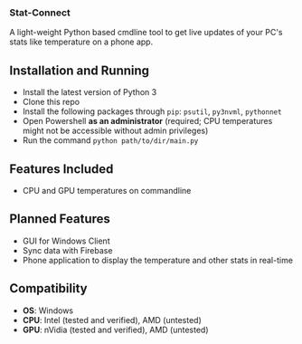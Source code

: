 ### Stat-Connect

A light-weight Python based cmdline tool to get live updates of your PC's stats like temperature on a phone app.

## Installation and Running
- Install the latest version of Python 3
- Clone this repo
- Install the following packages through `pip`: `psutil`, `py3nvml`, `pythonnet`
- Open Powershell **as an administrator** (required; CPU temperatures might not be accessible without admin privileges)
- Run the command `python path/to/dir/main.py`

## Features Included
- CPU and GPU temperatures on commandline

## Planned Features
- GUI for Windows Client
- Sync data with Firebase
- Phone application to display the temperature and other stats in real-time

## Compatibility
- **OS**: Windows
- **CPU**: Intel (tested and verified), AMD (untested)
- **GPU**: nVidia (tested and verified), AMD (untested)
